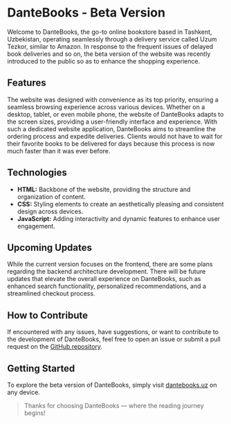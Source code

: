 # DanteBooks - Beta Version

Welcome to DanteBooks, the go-to online bookstore based in Tashkent, Uzbekistan, operating seamlessly through a delivery service called Uzum Tezkor, similar to Amazon. In response to the frequent issues of delayed book deliveries and so on, the beta version of the website was recently introduced to the public so as to enhance the shopping experience.

## Features

The website was designed with convenience as its top priority, ensuring a seamless browsing experience across various devices. Whether on a desktop, tablet, or even mobile phone, the website of DanteBooks adapts to the screen sizes, providing a user-friendly interface and experience. With such a dedicated website application, DanteBooks aims to streamline the ordering process and expedite deliveries. Clients would not have to wait for their favorite books to be delivered for days because this process is now much faster than it was ever before.

## Technologies

- **HTML:** Backbone of the website, providing the structure and organization of content.
- **CSS:** Styling elements to create an aesthetically pleasing and consistent design across devices.
- **JavaScript:** Adding interactivity and dynamic features to enhance user engagement.

## Upcoming Updates

While the current version focuses on the frontend, there are some plans regarding the backend architecture development. There will be future updates that elevate the overall experience on DanteBooks, such as enhanced search functionality, personalized recommendations, and a streamlined checkout process.

## How to Contribute

If encountered with any issues, have suggestions, or want to contribute to the development of DanteBooks, feel free to open an issue or submit a pull request on the [GitHub repository](https://github.com/wiut00019248/dantebooks-web-tech).

## Getting Started

To explore the beta version of DanteBooks, simply visit [dantebooks.uz](https://wiut00019248.github.io/dantebooks-web-tech) on any device.

> Thanks for choosing DanteBooks — where the reading journey begins!
